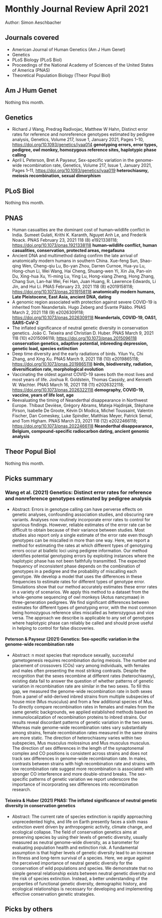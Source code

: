 # Monthly Journal Review April 2021

Author: Simon Aeschbacher

## Journals covered
- American Journal of Human Genetics (Am J Hum Genet)
- Genetics
- PLoS Biology (PLoS Biol)
- Proceedings of the National Academy of Sciences of the United States of America (PNAS)
- Theoretical Population Biology (Theor Popul Biol)

## Am J Hum Genet
Nothing this month.

## Genetics
- Richard J Wang, Predrag Radivojac, Matthew W Hahn, Distinct error rates for reference and nonreference genotypes estimated by pedigree analysis, Genetics, Volume 217, Issue 1, January 2021, Pages 1–10, https://doi.org/10.1093/genetics/iyaa014 **genotyping errors, error types, pedigree, owl monkey, homozygous reference sites, haplotypic phase calling**
- April L Peterson, Bret A Payseur, Sex-specific variation in the genome-wide recombination rate, Genetics, Volume 217, Issue 1, January 2021, Pages 1–11, https://doi.org/10.1093/genetics/iyaa019 **heterochiasmy, meiosis recombination, sexual dimorphism**


## PLoS Biol
Nothing this month.

## PNAS
- Human casualties are the dominant cost of human–wildlife conflict in India. Sumeet Gulati,  Krithi K. Karanth, Nguyet Anh Le, and  Frederik Noack. PNAS February 23, 2021 118 (8) e1921338118; https://doi.org/10.1073/pnas.1921338118 **human–wildlife conflict, human casualities, conservation, protected areas, megafauna**
- Ancient DNA and multimethod dating confirm the late arrival of anatomically modern humans in southern China. Xue-feng Sun,  Shao-qing Wen, Cheng-qiu Lu, Bo-yan Zhou,  Darren Curnoe,  Hua-yu Lu,  Hong-chun Li, Wei Wang,  Hai Cheng, Shuang-wen Yi,  Xin Jia, Pan-xin Du,  Xing-hua Xu, Yi-ming Lu, Ying Lu, Hong-xiang Zheng, Hong Zhang, Chang Sun, Lan-hai Wei, Fei Han, Juan Huang, R. Lawrence Edwards, Li Jin, and Hui Li. PNAS February 23, 2021 118 (8) e2019158118; https://doi.org/10.1073/pnas.2019158118 **anatomically modern humans, Late Pleistocene, East Asia, ancient DNA, dating**
- A genomic region associated with protection against severe COVID-19 is inherited from Neandertals. Hugo Zeberg and  Svante Pääbo. PNAS March 2, 2021 118 (9) e2026309118; https://doi.org/10.1073/pnas.2026309118 **Neandertals, COVID-19, OAS1, SARS-CoV-2**
- The inflated significance of neutral genetic diversity in conservation genetics. João C. Teixeira and  Christian D. Huber. PNAS March 9, 2021 118 (10) e2015096118; https://doi.org/10.1073/pnas.2015096118 **conservation genetics, adaptive potential, inbreeding depression, genetic load, species extinction**
- Deep time diversity and the early radiations of birds. Yilun Yu,  Chi Zhang, and Xing Xu. PNAS March 9, 2021 118 (10) e2019865118; https://doi.org/10.1073/pnas.2019865118 **birds, biodiversity, radiation, diversification rate, morphological evolution**
- Vaccinating the oldest against COVID-19 saves both the most lives and most years of life. Joshua R. Goldstein,  Thomas Cassidy, and  Kenneth W. Wachter. PNAS March 16, 2021 118 (11) e2026322118; https://doi.org/10.1073/pnas.2026322118 **demography, COVID-19, vaccine, years of life lost, age**
- Reevaluating the timing of Neanderthal disappearance in Northwest Europe. Thibaut Devièse,  Grégory Abrams, Mateja Hajdinjak,  Stéphane Pirson,  Isabelle De Groote, Kévin Di Modica, Michel Toussaint,  Valentin Fischer, Dan Comeskey, Luke Spindler, Matthias Meyer, Patrick Semal, and Tom Higham. PNAS March 23, 2021 118 (12) e2022466118; https://doi.org/10.1073/pnas.2022466118 **Neanderthal disappearance, Belgium, compound-specific radiocarbon dating, ancient genomic analysis**

## Theor Popul Biol
Nothing this month.

## Picks summary

### Wang et al. (2021) Genetics: Distinct error rates for reference and nonreference genotypes estimated by pedigree analysis
- Abstract: Errors in genotype calling can have perverse effects on genetic analyses, confounding association studies, and obscuring rare variants. Analyses now routinely incorporate error rates to control for spurious findings. However, reliable estimates of the error rate can be difficult to obtain because of their variance between studies. Most studies also report only a single estimate of the error rate even though genotypes can be miscalled in more than one way. Here, we report a method for estimating the rates at which different types of genotyping errors occur at biallelic loci using pedigree information. Our method identifies potential genotyping errors by exploiting instances where the haplotypic phase has not been faithfully transmitted. The expected frequency of inconsistent phase depends on the combination of genotypes in a pedigree and the probability of miscalling each genotype. We develop a model that uses the differences in these frequencies to estimate rates for different types of genotype error. Simulations show that our method accurately estimates these error rates in a variety of scenarios. We apply this method to a dataset from the whole-genome sequencing of owl monkeys (Aotus nancymaae) in three-generation pedigrees. We find significant differences between estimates for different types of genotyping error, with the most common being homozygous reference sites miscalled as heterozygous and vice versa. The approach we describe is applicable to any set of genotypes where haplotypic phase can reliably be called and should prove useful in helping to control for false discoveries.

#### Peterson & Payseur (2021) Genetics: Sex-specific variation in the genome-wide recombination rate
- Abstract: n most species that reproduce sexually, successful gametogenesis requires recombination during meiosis. The number and placement of crossovers (COs) vary among individuals, with females and males often presenting the most striking contrasts. Despite the recognition that the sexes recombine at different rates (heterochiasmy), existing data fail to answer the question of whether patterns of genetic variation in recombination rate are similar in the two sexes. To fill this gap, we measured the genome-wide recombination rate in both sexes from a panel of wild-derived inbred strains from multiple subspecies of house mice (Mus musculus) and from a few additional species of Mus. To directly compare recombination rates in females and males from the same genetic backgrounds, we applied established methods based on immunolocalization of recombination proteins to inbred strains. Our results reveal discordant patterns of genetic variation in the two sexes. Whereas male genome-wide recombination rates vary substantially among strains, female recombination rates measured in the same strains are more static. The direction of heterochiasmy varies within two subspecies, Mus musculus molossinus and Mus musculus musculus. The direction of sex differences in the length of the synaptonemal complex and CO positions is consistent across strains and does not track sex differences in genome-wide recombination rate. In males, contrasts between strains with high recombination rate and strains with low recombination rate suggest more recombination is associated with stronger CO interference and more double-strand breaks. The sex-specific patterns of genetic variation we report underscore the importance of incorporating sex differences into recombination research.

#### Teixeira & Huber (2021) PNAS: The inflated significance of neutral genetic diversity in conservation genetics
- Abstract: The current rate of species extinction is rapidly approaching unprecedented highs, and life on Earth presently faces a sixth mass extinction event driven by anthropogenic activity, climate change, and ecological collapse. The field of conservation genetics aims at preserving species by using their levels of genetic diversity, usually measured as neutral genome-wide diversity, as a barometer for evaluating population health and extinction risk. A fundamental assumption is that higher levels of genetic diversity lead to an increase in fitness and long-term survival of a species. Here, we argue against the perceived importance of neutral genetic diversity for the conservation of wild populations and species. We demonstrate that no simple general relationship exists between neutral genetic diversity and the risk of species extinction. Instead, a better understanding of the properties of functional genetic diversity, demographic history, and ecological relationships is necessary for developing and implementing effective conservation genetic strategies.


## Picks by others